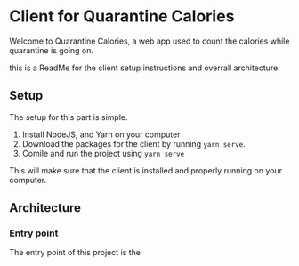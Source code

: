 # Client for Quarantine Calories

Welcome to Quarantine Calories, a web app used to count the calories while quarantine is going on. 

this is a ReadMe for the client setup instructions and overrall architecture.

## Setup

The setup for this part is simple.
1. Install NodeJS, and Yarn on your computer
2. Download the packages for the client by running `yarn serve`.
3. Comile and run the project using `yarn serve`

This will make sure that the client is installed and properly running on your computer.

## Architecture

### Entry point

The entry point of this project is the 